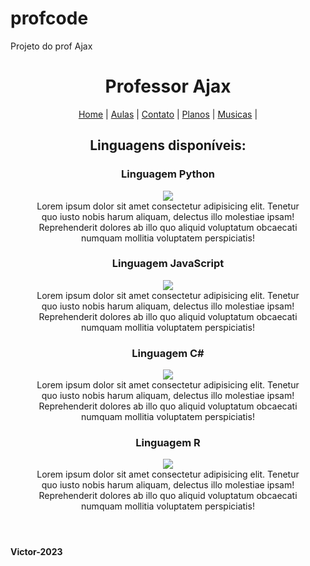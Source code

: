 # profcode
Projeto do prof Ajax
<!DOCTYPE html>
<html lang="pt-BR">

<head>
    <meta charset="UTF-8">
    <meta name="viewport" content="width=device-width, initial-scale=1.0">
    <title>Professor Ajax</title>
</head>

<body>
    <header>
        <h1>Professor Ajax</h1>
        <nav>
            <a href="index.html">Home</a> |
            <a href="aulas.html">Aulas</a> |
            <a href="contato.html">Contato</a> |
            <a href="planos.html">Planos</a> |
            <a href="musicas.html">Musicas</a> |
        </nav>
        <main>
            <figure>
                <h2>Linguagens disponíveis:</h2>
                <h3>Linguagem Python</h3>
                <img src="img/python.jpeg">
                <figcaption> Lorem ipsum dolor sit amet consectetur adipisicing elit. Tenetur quo iusto nobis harum aliquam,
                    delectus illo molestiae ipsam! Reprehenderit dolores ab illo quo aliquid voluptatum obcaecati numquam
                    mollitia voluptatem perspiciatis!</figcaption>
            </figure>
            <figure>
                <h3>Linguagem JavaScript</h3>
                <img src="img/java.jpeg">
                <figcaption>Lorem ipsum dolor sit amet consectetur adipisicing elit. Tenetur quo iusto nobis harum aliquam,
                    delectus illo molestiae ipsam! Reprehenderit dolores ab illo quo aliquid voluptatum obcaecati numquam
                    mollitia voluptatem perspiciatis!</figcaption>
            </figure>
            <figure>
                <h3>Linguagem C#</h3>
                <img src="img/c#.jpeg">
                <figcaption>Lorem ipsum dolor sit amet consectetur adipisicing elit. Tenetur quo iusto nobis harum aliquam,
                    delectus illo molestiae ipsam! Reprehenderit dolores ab illo quo aliquid voluptatum obcaecati numquam
                    mollitia voluptatem perspiciatis!</figcaption>
            </figure>
            <figure>
                <h3>Linguagem R</h3>
                <img src="img/R.png">
                <figcaption>Lorem ipsum dolor sit amet consectetur adipisicing elit. Tenetur quo iusto nobis harum aliquam,
                    delectus illo molestiae ipsam! Reprehenderit dolores ab illo quo aliquid voluptatum obcaecati numquam
                    mollitia voluptatem perspiciatis!</figcaption>
            </figure>
        </main>
    </header>
    <footer>
        <strong>Victor-2023</strong>
    </footer>
</body>

</html>

